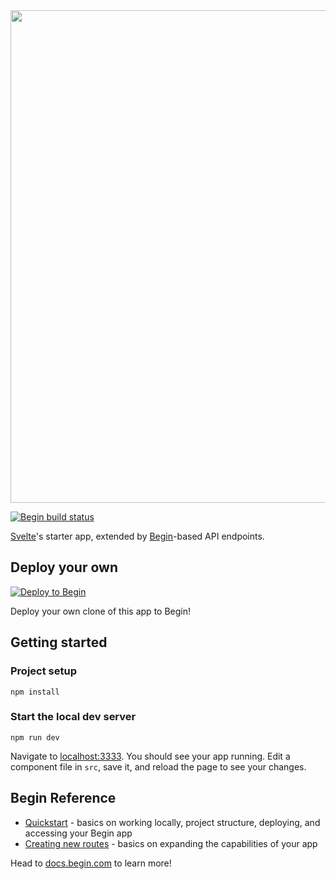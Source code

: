<img src="https://static.begin.app/node-svelte/readme-banner.png" width="788">

[![Begin build status](https://buildstatus.begin.app/ship-rmt/status.svg)](https://begin.com)

[Svelte](https://svelte.dev)'s starter app, extended by [Begin](https://begin.com)-based API endpoints.

## Deploy your own

[![Deploy to Begin](https://static.begin.com/deploy-to-begin.svg)](https://begin.com/apps/create?template=https://github.com/begin-examples/node-svelte)

Deploy your own clone of this app to Begin!

## Getting started

### Project setup

```
npm install
```

### Start the local dev server

```
npm run dev
```

Navigate to [localhost:3333](http://localhost:3333). You should see your app running. Edit a component file in `src`, save it, and reload the page to see your changes.

## Begin Reference

- [Quickstart](https://docs.begin.com/en/guides/quickstart/) - basics on working locally, project structure, deploying, and accessing your Begin app
- [Creating new routes](https://docs.begin.com/en/functions/creating-new-functions) - basics on expanding the capabilities of your app

Head to [docs.begin.com](https://docs.begin.com/) to learn more!
